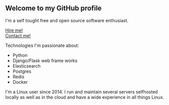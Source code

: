 ## Welcome to my GitHub profile

I'm a self tought free and open source software enthusiast.

[Hire me!](https://www.linkedin.com/in/simon-billeter/)  
[Contact me!](mailto:simobilleter@gmail.com)

Technologies I'm passionate about:
- Python
- Django/Flask web frame works
- Elasticsearch
- Postgres
- Redis
- Docker

I'm a Linux user since 2014. I run and maintain several servers selfhosted locally as well as in the cloud and have a wide experience in all things Linux.
